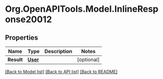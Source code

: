 # Org.OpenAPITools.Model.InlineResponse20012
## Properties

Name | Type | Description | Notes
------------ | ------------- | ------------- | -------------
**Result** | [**User**](User.md) |  | [optional] 

[[Back to Model list]](../README.md#documentation-for-models) [[Back to API list]](../README.md#documentation-for-api-endpoints) [[Back to README]](../README.md)

